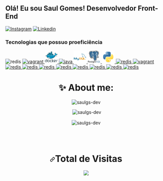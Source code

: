 ## Olá! Eu sou Saul Gomes! Desenvolvedor Front-End

[![Instagram](https://img.shields.io/badge/Instagram-E4405F?style=for-the-badge&logo=instagram&logoColor=white)](https://www.instagram.com/saulgsousa/)
[![Linkedin](https://img.shields.io/badge/LinkedIn-0077B5?style=for-the-badge&logo=linkedin&logoColor=white)](https://www.linkedin.com/in/saul-gomes-3a21061aa/)

### Tecnologias que possuo proeficiência

<p align="left"><img src="https://cdn.jsdelivr.net/gh/devicons/devicon/icons/tailwindcss/tailwindcss-plain.svg" alt="redis" width="40" height="40"/> </a> <a href="https://nextjs.org" target="_blank" rel="noreferrer"> <img src="https://cdn.jsdelivr.net/gh/devicons/devicon/icons/nextjs/nextjs-line.svg" alt="vagrant" width="40" height="40"/> </a> <a href="https://www.docker.com/" target="_blank" rel="noreferrer"><img src="https://raw.githubusercontent.com/devicons/devicon/master/icons/docker/docker-original-wordmark.svg" alt="docker" width="40" height="40"/> </a>  </a> <a href="https://www.javascript.com" target="_blank" rel="noreferrer"> <img src="https://cdn.jsdelivr.net/gh/devicons/devicon/icons/javascript/javascript-original.svg" alt="java" width="40" height="40"/> </a> </a> <a href="https://www.mysql.com/" target="_blank" rel="noreferrer"> <img src="https://raw.githubusercontent.com/devicons/devicon/master/icons/mysql/mysql-original-wordmark.svg" alt="mysql" width="40" height="40"/> </a> <a href="https://www.postgresql.org" target="_blank" rel="noreferrer"> <img src="https://raw.githubusercontent.com/devicons/devicon/master/icons/postgresql/postgresql-original-wordmark.svg" alt="postgresql" width="40" height="40"/> </a> <a href="https://www.python.org" target="_blank" rel="noreferrer"> <img src="https://raw.githubusercontent.com/devicons/devicon/master/icons/python/python-original.svg" alt="python" width="40" height="40"/> </a> <a href="[https://redis.io](https://pt-br.reactjs.org)" target="_blank" rel="noreferrer"> <img src="https://cdn.jsdelivr.net/gh/devicons/devicon/icons/react/react-original.svg" alt="redis" width="40" height="40"/> </a> <a href="https://nodejs.org/en/" target="_blank" rel="noreferrer"> <img src="https://cdn.jsdelivr.net/gh/devicons/devicon/icons/nodejs/nodejs-original.svg" alt="vagrant" width="40" height="40"/> </a>
<a href="https://firebase.google.com" target="_blank" rel="noreferrer"> <img src="https://cdn.jsdelivr.net/gh/devicons/devicon/icons/firebase/firebase-plain.svg" alt="redis" width="40" height="40"/> </a> </a>
<a href="https://firebase.google.com" target="_blank" rel="noreferrer"> <img src="https://cdn.jsdelivr.net/gh/devicons/devicon/icons/sass/sass-original.svg" alt="redis" width="40" height="40"/> </a> </a>
<a href="http://typescript.org" target="_blank" rel="noreferrer"> <img src="https://cdn.jsdelivr.net/gh/devicons/devicon/icons/typescript/typescript-original.svg" alt="redis" width="40" height="40"/> </a> </a>
<a href="https://firebase.google.com" target="_blank" rel="noreferrer"> <img src="https://cdn.jsdelivr.net/gh/devicons/devicon/icons/npm/npm-original-wordmark.svg" alt="redis" width="40" height="40"/> </a> </a>
<a href="https://www.css3.com" target="_blank" rel="noreferrer"> <img src="https://cdn.jsdelivr.net/gh/devicons/devicon/icons/css3/css3-original.svg" alt="redis" width="40" height="40"/> </a>
<a href="https://eslint.org" target="_blank" rel="noreferrer"> <img src="https://cdn.jsdelivr.net/gh/devicons/devicon/icons/eslint/eslint-original.svg" alt="redis" width="40" height="40"/> </a>
<a href="https://github.com" target="_blank" rel="noreferrer"> <img src="https://cdn.jsdelivr.net/gh/devicons/devicon/icons/github/github-original.svg" alt="redis" width="40" height="40"/> </a>
<a href="https://yarnpkg.com" target="_blank" rel="noreferrer"> <img src="https://cdn.jsdelivr.net/gh/devicons/devicon/icons/yarn/yarn-original.svg" alt="redis" width="40" height="40"/> </a></p>

 <h1 align="center">✨ About me: </h1>

<div align="center">
<p><img width="50%" src="https://github-readme-stats.vercel.app/api/top-langs?username=saulgs-dev&show_icons=true&locale=en&layout=compact" alt="saulgs-dev" /></p>
<p>&nbsp;<img width="60%" src="https://github-readme-stats.vercel.app/api?username=saulgs-dev&show_icons=true&locale=en" alt="saulgs-dev" /></p>

<p><img align="center" width="85%" src="https://github-readme-streak-stats.herokuapp.com/?user=saulgs-dev&" alt="saulgs-dev" /></p>
</div>

<br>
<br>

<div align="center" dir="auto"><a href="https://github.com/saulgs-dev">
</p>
<h1 dir="auto"><a id="user-content-total-de-visitas-" class="anchor" href="#total-de-visitas-" aria-hidden="true"><svg class="octicon octicon-link" viewBox="0 0 16 16" version="1.1" width="16" height="16" aria-hidden="true"><path fill-rule="evenodd" d="M7.775 3.275a.75.75 0 001.06 1.06l1.25-1.25a2 2 0 112.83 2.83l-2.5 2.5a2 2 0 01-2.83 0 .75.75 0 00-1.06 1.06 3.5 3.5 0 004.95 0l2.5-2.5a3.5 3.5 0 00-4.95-4.95l-1.25 1.25zm-4.69 9.64a2 2 0 010-2.83l2.5-2.5a2 2 0 012.83 0 .75.75 0 001.06-1.06 3.5 3.5 0 00-4.95 0l-2.5 2.5a3.5 3.5 0 004.95 4.95l1.25-1.25a.75.75 0 00-1.06-1.06l-1.25 1.25a2 2 0 01-2.83 0z"></path></svg></a>Total de Visitas</h1>
 <img src="https://profile-counter.glitch.me/saulgs-dev/count.svg" style="max-width: 100%;">
</div>
